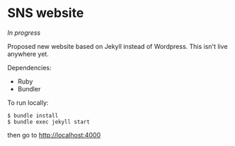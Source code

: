 # SNS website

_In progress_

Proposed new website based on Jekyll instead of Wordpress. This isn't live anywhere yet.

Dependencies:

  * Ruby
  * Bundler

To run locally:

```
$ bundle install
$ bundle exec jekyll start
```

then go to <http://localhost:4000>
